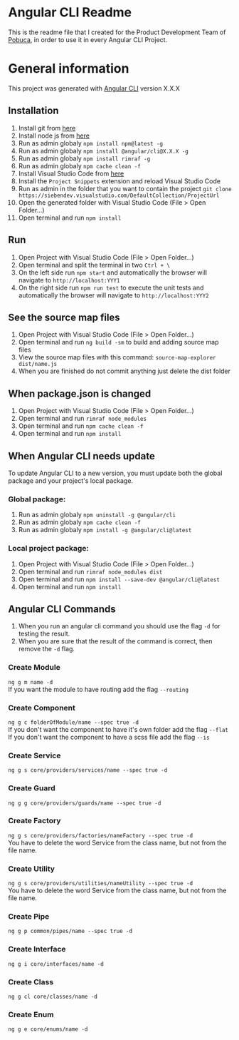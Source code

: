 # Angular CLI Readme
This is the readme file that I created for the Product Development Team of [Pobuca](https://pobuca.com), in order to use it in every Angular CLI Project.


# General information
This project was generated with [Angular CLI](https://github.com/angular/angular-cli) version X.X.X


## Installation
  1. Install git from [here](https://git-scm.com/download/win)
  2. Install node js from [here](https://nodejs.org/en/download)
  3. Run as admin globaly `npm install npm@latest -g`  
  4. Run as admin globaly `npm install @angular/cli@X.X.X -g`  
  5. Run as admin globaly `npm install rimraf -g`  
  6. Run as admin globaly `npm cache clean -f` 
  7. Install Visual Studio Code from [here](https://code.visualstudio.com) 
  8. Install the `Project Snippets` extension and reload Visual Studio Code
  9. Run as admin in the folder that you want to contain the project `git clone https://siebendev.visualstudio.com/DefaultCollection/ProjectUrl`
 10. Open the generated folder with Visual Studio Code (File > Open Folder...)
 11. Open terminal and run `npm install`


## Run
 1. Open Project with Visual Studio Code (File > Open Folder...)
 2. Open terminal and split the terminal in two `Ctrl + \`
 3. On the left side run `npm start` and automatically the browser will navigate to `http://localhost:YYY1`
 4. On the right side run `npm run test` to execute the unit tests and automatically the browser will navigate to `http://localhost:YYY2`


## See the source map files
 1. Open Project with Visual Studio Code (File > Open Folder...)
 2. Open terminal and run `ng build -sm` to build and adding source map files
 3. View the source map files with this command: `source-map-explorer dist/name.js`
 4. When you are finished do not commit anything just delete the dist folder


## When package.json is changed
 1. Open Project with Visual Studio Code (File > Open Folder...)
 2. Open terminal and run `rimraf node_modules`  
 3. Open terminal and run `npm cache clean -f`  
 4. Open terminal and run `npm install`  


## When Angular CLI needs update
To update Angular CLI to a new version, you must update both the global package and your project's local package.  

### Global package:  
 1. Run as admin globaly `npm uninstall -g @angular/cli`  
 2. Run as admin globaly `npm cache clean -f`  
 3. Run as admin globaly `npm install -g @angular/cli@latest`  

### Local project package:  
 1. Open Project with Visual Studio Code (File > Open Folder...)
 2. Open terminal and run `rimraf node_modules dist`    
 3. Open terminal and run `npm install --save-dev @angular/cli@latest`  
 4. Open terminal and run `npm install`  


## Angular CLI Commands
 1. When you run an angular cli command you should use the flag `-d` for testing the result.  
 2. When you are sure that the result of the command is correct, then remove the `-d` flag.

### Create Module
`ng g m name -d`  
If you want the module to have routing add the flag `--routing`

### Create Component
`ng g c folderOfModule/name --spec true -d`  
If you don't want the component to have it's own folder add the flag `--flat`   
If you don't want the component to have a scss file add the flag `--is`  

### Create Service
`ng g s core/providers/services/name --spec true -d`  

### Create Guard
`ng g g core/providers/guards/name --spec true -d`  

### Create Factory
`ng g s core/providers/factories/nameFactory --spec true -d`  
You have to delete the word Service from the class name, but not from the file name.

### Create Utility
`ng g s core/providers/utilities/nameUtility --spec true -d`  
You have to delete the word Service from the class name, but not from the file name.

### Create Pipe
`ng g p common/pipes/name --spec true -d`  

### Create Interface
`ng g i core/interfaces/name -d`  

### Create Class
`ng g cl core/classes/name -d`  

### Create Enum
`ng g e core/enums/name -d`  
